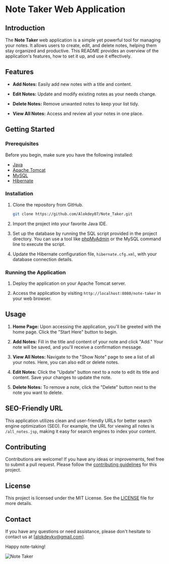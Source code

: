 # Note Taker Web Application

## Introduction

The **Note Taker** web application is a simple yet powerful tool for managing your notes. It allows users to create, edit, and delete notes, helping them stay organized and productive. This README provides an overview of the application's features, how to set it up, and use it effectively.

## Features

- **Add Notes:** Easily add new notes with a title and content.

- **Edit Notes:** Update and modify existing notes as your needs change.

- **Delete Notes:** Remove unwanted notes to keep your list tidy.

- **View All Notes:** Access and review all your notes in one place.

## Getting Started

### Prerequisites

Before you begin, make sure you have the following installed:

- [Java](https://www.java.com/en/download/)
- [Apache Tomcat](http://tomcat.apache.org/)
- [MySQL](https://dev.mysql.com/downloads/)
- [Hibernate](https://hibernate.org/)

### Installation

1. Clone the repository from GitHub.

   ```bash
   git clone https://github.com/Alokdey07/Note_Taker.git
   ```

2. Import the project into your favorite Java IDE.

3. Set up the database by running the SQL script provided in the project directory. You can use a tool like [phpMyAdmin](https://www.phpmyadmin.net/) or the MySQL command line to execute the script.

4. Update the Hibernate configuration file, `hibernate.cfg.xml`, with your database connection details.

### Running the Application

1. Deploy the application on your Apache Tomcat server.

2. Access the application by visiting `http://localhost:8080/note-taker` in your web browser.

## Usage

1. **Home Page:** Upon accessing the application, you'll be greeted with the home page. Click the "Start Here" button to begin.

2. **Add Notes:** Fill in the title and content of your note and click "Add." Your note will be saved, and you'll receive a confirmation message.

3. **View All Notes:** Navigate to the "Show Note" page to see a list of all your notes. Here, you can also edit or delete notes.

4. **Edit Notes:** Click the "Update" button next to a note to edit its title and content. Save your changes to update the note.

5. **Delete Notes:** To remove a note, click the "Delete" button next to the note you want to delete.

## SEO-Friendly URL

This application utilizes clean and user-friendly URLs for better search engine optimization (SEO). For example, the URL for viewing all notes is `/all_notes.jsp`, making it easy for search engines to index your content.

## Contributing

Contributions are welcome! If you have any ideas or improvements, feel free to submit a pull request. Please follow the [contributing guidelines](CONTRIBUTING.md) for this project.

## License

This project is licensed under the MIT License. See the [LICENSE](LICENSE) file for more details.

## Contact

If you have any questions or need assistance, please don't hesitate to contact us at [alokdeykv@gmail.com].

Happy note-taking!

![Note Taker](img/note.png)

